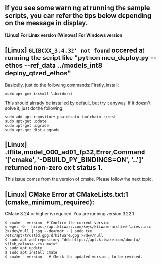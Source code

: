 ## If you see some warning at running the sample scripts, you can refer the tips below depending on the message in display.
**[Linux]   For Linux version**
**[Winows]  For Windows version**


## **[Linux]** `GLIBCXX_3.4.32' not found` occered at running the script like "python mcu_deploy.py --ethos --ref_data ../models_int8 deploy_qtzed_ethos"

Basically, just do the following commands: Firstly, install:
```
sudo apt-get install libstdc++6
```

This should already be installed by default, but try it anyway. If it doesn't solve it, just do the following:
```
sudo add-apt-repository ppa:ubuntu-toolchain-r/test 
sudo apt-get update
sudo apt-get upgrade
sudo apt-get dist-upgrade
```

## **[Linux]** .tflite,model_000_ad01_fp32,Error,Command '['cmake', '-DBUILD_PY_BINDINGS=ON', '..']' returned non-zero exit status 1.

This issue comes from the version of cmake.
Please follow the next topic.

## **[Linux]** CMake Error at CMakeLists.txt:1 (cmake_minimum_required):
  CMake 3.24 or higher is required.  You are running version 3.22.1

```
$ cmake --version  # Confirm the current version
$ wget -O - https://apt.kitware.com/keys/kitware-archive-latest.asc 2>/dev/null | gpg --dearmor - | sudo tee /etc/apt/trusted.gpg.d/kitware.gpg >/dev/null
$ sudo apt-add-repository "deb https://apt.kitware.com/ubuntu/ $(lsb_release -cs) main"
$ sudo apt update
$ sudo apt install cmake
$ cmake --version   # Check the updated version, to be revised.
```


